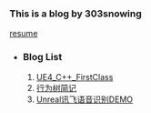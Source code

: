 ### This is a blog by 303snowing
[resume][resume]
* ### Blog List

	1. [UE4_C++_FirstClass][UE4_C++_FirstClass]
	2. [行为树简记][行为树简记]
	3. [Unreal讯飞语音识别DEMO][Unreal讯飞语音识别DEMO]



<!-- Links -->
[resume]: https://303snowing.github.io/resume.html
[UE4_C++_FirstClass]: https://303snowing.github.io/UE4_C++_FirstClass.html
[行为树简记]: https://303snowing.github.io/行为树简记.html
[Unreal讯飞语音识别DEMO]: https://303snowing.github.io/UnrealXunFeiSpeech.html

